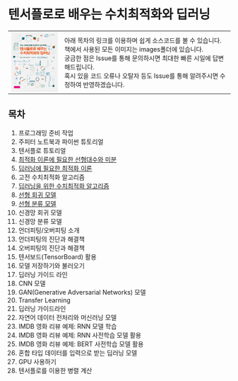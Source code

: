 # 텐서플로로 배우는 수치최적화와 딥러닝

<table>
<tr>
    <td><img align="top" src="./images/book_cover.png" width="150"></td>
    <td>아래 목차의 링크를 이용하며 쉽게 소스코드를 볼 수 있습니다. 
      <br>책에서 사용된 모든 이미지는 images폴더에 있습니다.
      <br>궁금한 점은 Issue를 통해 문의하시면 최대한 빠른 시일에 답변해드립니다.
      <br>혹시 있을 코드 오류나 오탈자 등도 Issue를 통해 알려주시면 수정하여 반영하겠습니다.
  </td>
</tr>
</table>

## 목차

1. 프로그래밍 준비 작업
1. 주피터 노트북과 파이썬 튜토리얼
1. 텐서플로 튜토리얼
1. [최적화 이론에 필요한 선형대수와 미분](https://colab.research.google.com/github/DNRY/tfopt/blob/main/notebooks/CH04.ipynb)
1. [딥러닝에 필요한 최적화 이론](https://colab.research.google.com/github/DNRY/tfopt/blob/main/notebooks/CH05.ipynb)
1. 고전 수치최적화 알고리즘
1. [딥러닝을 위한 수치최적화 알고리즘](https://colab.research.google.com/github/DNRY/tfopt/blob/main/notebooks/CH07.ipynb)
1. [선형 회귀 모델](https://colab.research.google.com/github/DNRY/tfopt/blob/main/notebooks/CH08.ipynb)
1. [선형 분류 모델](https://colab.research.google.com/github/DNRY/tfopt/blob/main/notebooks/CH09.ipynb)
1. 신경망 회귀 모델
1. 신경망 분류 모델
1. 언더피팅/오버피팅 소개
1. 언더피팅의 진단과 해결책
1. 오버피팅의 진단과 해결책
1. 텐서보드(TensorBoard) 활용
1. 모델 저장하기와 불러오기
1. 딥러닝 가이드 라인
1. CNN 모델
1. GAN(Generative Adversarial Networks) 모델
1. Transfer Learning
1. 딥러닝 가이드라인
1. 자연어 데이터 전처리와 머신러닝 모델
1. IMDB 영화 리뷰 예제: RNN 모델 학습
1. IMDB 영화 리뷰 예제: RNN 사전학습 모델 활용
1. IMDB 영화 리뷰 예제: BERT 사전학습 모델 활용
1. 혼합 타입 데이터를 입력으로 받는 딥러닝 모델
1. GPU 사용하기
1. 텐서플로를 이용한 병렬 계산
